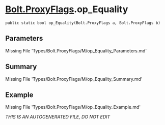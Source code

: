 # [Bolt.ProxyFlags](Types/Bolt.ProxyFlags.md).op_Equality
`public static bool op_Equality(Bolt.ProxyFlags a, Bolt.ProxyFlags b)`
## Parameters
Missing File 'Types/Bolt.ProxyFlags/M/op_Equality_Parameters.md'
## Summary
Missing File 'Types/Bolt.ProxyFlags/M/op_Equality_Summary.md'
## Example
Missing File 'Types/Bolt.ProxyFlags/M/op_Equality_Example.md'

*THIS IS AN AUTOGENERATED FILE, DO NOT EDIT*
